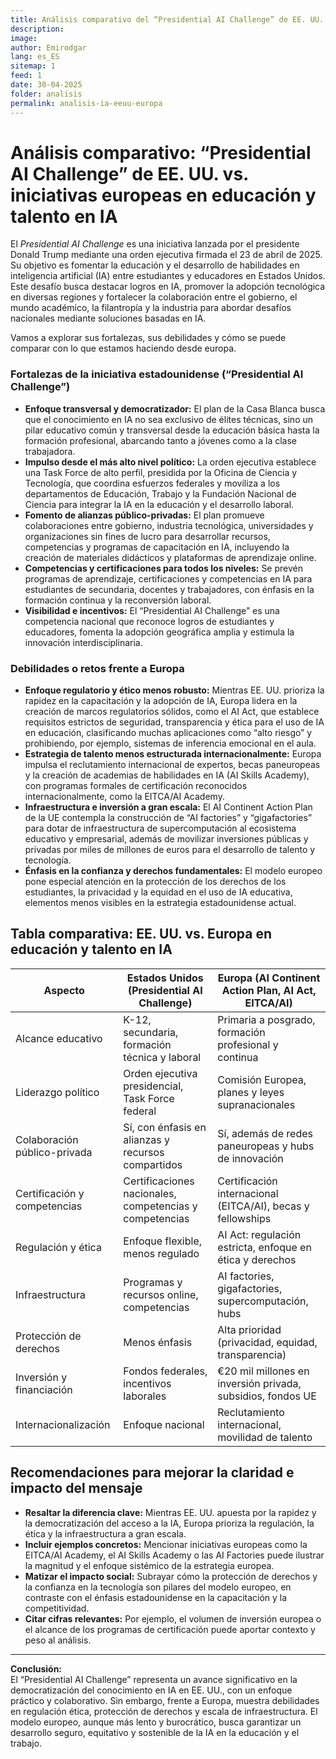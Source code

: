```yaml
---
title: Análisis comparativo del “Presidential AI Challenge” de EE. UU. vs. iniciativas europeas
description: 
image: 
author: Emirodgar
lang: es_ES
sitemap: 1
feed: 1
date: 30-04-2025
folder: analisis
permalink: analisis-ia-eeuu-europa
---
```


# Análisis comparativo: “Presidential AI Challenge” de EE. UU. vs. iniciativas europeas en educación y talento en IA

El *Presidential AI Challenge* es una iniciativa lanzada por el presidente Donald Trump mediante una orden ejecutiva firmada el 23 de abril de 2025. Su objetivo es fomentar la educación y el desarrollo de habilidades en inteligencia artificial (IA) entre estudiantes y educadores en Estados Unidos. Este desafío busca destacar logros en IA, promover la adopción tecnológica en diversas regiones y fortalecer la colaboración entre el gobierno, el mundo académico, la filantropía y la industria para abordar desafíos nacionales mediante soluciones basadas en IA.

Vamos a explorar sus fortalezas, sus debilidades y cómo se puede comparar con lo que estamos haciendo desde europa.

### Fortalezas de la iniciativa estadounidense (“Presidential AI Challenge”)

- **Enfoque transversal y democratizador:** El plan de la Casa Blanca busca que el conocimiento en IA no sea exclusivo de élites técnicas, sino un pilar educativo común y transversal desde la educación básica hasta la formación profesional, abarcando tanto a jóvenes como a la clase trabajadora.
- **Impulso desde el más alto nivel político:** La orden ejecutiva establece una Task Force de alto perfil, presidida por la Oficina de Ciencia y Tecnología, que coordina esfuerzos federales y moviliza a los departamentos de Educación, Trabajo y la Fundación Nacional de Ciencia para integrar la IA en la educación y el desarrollo laboral.
- **Fomento de alianzas público-privadas:** El plan promueve colaboraciones entre gobierno, industria tecnológica, universidades y organizaciones sin fines de lucro para desarrollar recursos, competencias y programas de capacitación en IA, incluyendo la creación de materiales didácticos y plataformas de aprendizaje online.
- **Competencias y certificaciones para todos los niveles:** Se prevén programas de aprendizaje, certificaciones y competencias en IA para estudiantes de secundaria, docentes y trabajadores, con énfasis en la formación continua y la reconversión laboral.
- **Visibilidad e incentivos:** El “Presidential AI Challenge” es una competencia nacional que reconoce logros de estudiantes y educadores, fomenta la adopción geográfica amplia y estimula la innovación interdisciplinaria.

### Debilidades o retos frente a Europa

- **Enfoque regulatorio y ético menos robusto:** Mientras EE. UU. prioriza la rapidez en la capacitación y la adopción de IA, Europa lidera en la creación de marcos regulatorios sólidos, como el AI Act, que establece requisitos estrictos de seguridad, transparencia y ética para el uso de IA en educación, clasificando muchas aplicaciones como “alto riesgo” y prohibiendo, por ejemplo, sistemas de inferencia emocional en el aula.
- **Estrategia de talento menos estructurada internacionalmente:** Europa impulsa el reclutamiento internacional de expertos, becas paneuropeas y la creación de academias de habilidades en IA (AI Skills Academy), con programas formales de certificación reconocidos internacionalmente, como la EITCA/AI Academy.
- **Infraestructura e inversión a gran escala:** El AI Continent Action Plan de la UE contempla la construcción de “AI factories” y “gigafactories” para dotar de infraestructura de supercomputación al ecosistema educativo y empresarial, además de movilizar inversiones públicas y privadas por miles de millones de euros para el desarrollo de talento y tecnología.
- **Énfasis en la confianza y derechos fundamentales:** El modelo europeo pone especial atención en la protección de los derechos de los estudiantes, la privacidad y la equidad en el uso de IA educativa, elementos menos visibles en la estrategia estadounidense actual.

## Tabla comparativa: EE. UU. vs. Europa en educación y talento en IA

| Aspecto                      | Estados Unidos (Presidential AI Challenge)               | Europa (AI Continent Action Plan, AI Act, EITCA/AI)         |
|------------------------------|---------------------------------------------------------|------------------------------------------------------------|
| Alcance educativo            | K-12, secundaria, formación técnica y laboral           | Primaria a posgrado, formación profesional y continua      |
| Liderazgo político           | Orden ejecutiva presidencial, Task Force federal        | Comisión Europea, planes y leyes supranacionales           |
| Colaboración público-privada | Sí, con énfasis en alianzas y recursos compartidos      | Sí, además de redes paneuropeas y hubs de innovación       |
| Certificación y competencias | Certificaciones nacionales, competencias y competencias | Certificación internacional (EITCA/AI), becas y fellowships|
| Regulación y ética           | Enfoque flexible, menos regulado                        | AI Act: regulación estricta, enfoque en ética y derechos   |
| Infraestructura              | Programas y recursos online, competencias               | AI factories, gigafactories, supercomputación, hubs        |
| Protección de derechos       | Menos énfasis                                           | Alta prioridad (privacidad, equidad, transparencia)        |
| Inversión y financiación     | Fondos federales, incentivos laborales                  | €20 mil millones en inversión privada, subsidios, fondos UE|
| Internacionalización         | Enfoque nacional                                       | Reclutamiento internacional, movilidad de talento          |

## Recomendaciones para mejorar la claridad e impacto del mensaje

- **Resaltar la diferencia clave:** Mientras EE. UU. apuesta por la rapidez y la democratización del acceso a la IA, Europa prioriza la regulación, la ética y la infraestructura a gran escala.
- **Incluir ejemplos concretos:** Mencionar iniciativas europeas como la EITCA/AI Academy, el AI Skills Academy o las AI Factories puede ilustrar la magnitud y el enfoque sistémico de la estrategia europea.
- **Matizar el impacto social:** Subrayar cómo la protección de derechos y la confianza en la tecnología son pilares del modelo europeo, en contraste con el énfasis estadounidense en la capacitación y la competitividad.
- **Citar cifras relevantes:** Por ejemplo, el volumen de inversión europea o el alcance de los programas de certificación puede aportar contexto y peso al análisis.

---

**Conclusión:**  
El “Presidential AI Challenge” representa un avance significativo en la democratización del conocimiento en IA en EE. UU., con un enfoque práctico y colaborativo. Sin embargo, frente a Europa, muestra debilidades en regulación ética, protección de derechos y escala de infraestructura. El modelo europeo, aunque más lento y burocrático, busca garantizar un desarrollo seguro, equitativo y sostenible de la IA en la educación y el trabajo.
